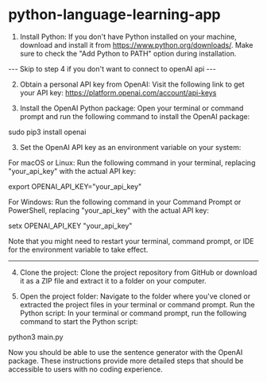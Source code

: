 # python-language-learning-app

1. Install Python: If you don't have Python installed on your machine, download and install it from https://www.python.org/downloads/. Make sure to check the "Add Python to PATH" option during installation.

--- Skip to step 4 if you don't want to connect to openAI api ---

2. Obtain a personal API key from OpenAI: Visit the following link to get your API key: https://platform.openai.com/account/api-keys

3. Install the OpenAI Python package: Open your terminal or command prompt and run the following command to install the OpenAI package:

sudo pip3 install openai

3. Set the OpenAI API key as an environment variable on your system:

For macOS or Linux: Run the following command in your terminal, replacing "your_api_key" with the actual API key:

export OPENAI_API_KEY="your_api_key"

For Windows: Run the following command in your Command Prompt or PowerShell, replacing "your_api_key" with the actual API key:

setx OPENAI_API_KEY "your_api_key"

Note that you might need to restart your terminal, command prompt, or IDE for the environment variable to take effect.

---

4. Clone the project: Clone the project repository from GitHub or download it as a ZIP file and extract it to a folder on your computer.

5. Open the project folder: Navigate to the folder where you've cloned or extracted the project files in your terminal or command prompt.
   Run the Python script: In your terminal or command prompt, run the following command to start the Python script:

python3 main.py

Now you should be able to use the sentence generator with the OpenAI package. These instructions provide more detailed steps that should be accessible to users with no coding experience.
